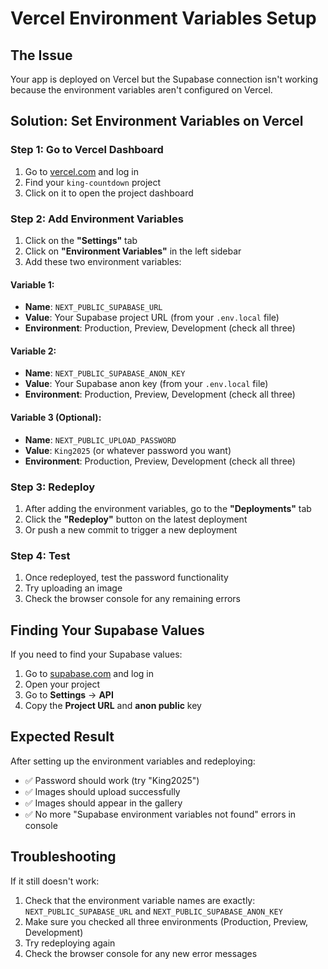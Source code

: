 # Vercel Environment Variables Setup

## The Issue
Your app is deployed on Vercel but the Supabase connection isn't working because the environment variables aren't configured on Vercel.

## Solution: Set Environment Variables on Vercel

### Step 1: Go to Vercel Dashboard
1. Go to [vercel.com](https://vercel.com) and log in
2. Find your `king-countdown` project
3. Click on it to open the project dashboard

### Step 2: Add Environment Variables
1. Click on the **"Settings"** tab
2. Click on **"Environment Variables"** in the left sidebar
3. Add these two environment variables:

#### Variable 1:
- **Name**: `NEXT_PUBLIC_SUPABASE_URL`
- **Value**: Your Supabase project URL (from your `.env.local` file)
- **Environment**: Production, Preview, Development (check all three)

#### Variable 2:
- **Name**: `NEXT_PUBLIC_SUPABASE_ANON_KEY`
- **Value**: Your Supabase anon key (from your `.env.local` file)
- **Environment**: Production, Preview, Development (check all three)

#### Variable 3 (Optional):
- **Name**: `NEXT_PUBLIC_UPLOAD_PASSWORD`
- **Value**: `King2025` (or whatever password you want)
- **Environment**: Production, Preview, Development (check all three)

### Step 3: Redeploy
1. After adding the environment variables, go to the **"Deployments"** tab
2. Click the **"Redeploy"** button on the latest deployment
3. Or push a new commit to trigger a new deployment

### Step 4: Test
1. Once redeployed, test the password functionality
2. Try uploading an image
3. Check the browser console for any remaining errors

## Finding Your Supabase Values

If you need to find your Supabase values:

1. Go to [supabase.com](https://supabase.com) and log in
2. Open your project
3. Go to **Settings** → **API**
4. Copy the **Project URL** and **anon public** key

## Expected Result

After setting up the environment variables and redeploying:
- ✅ Password should work (try "King2025")
- ✅ Images should upload successfully
- ✅ Images should appear in the gallery
- ✅ No more "Supabase environment variables not found" errors in console

## Troubleshooting

If it still doesn't work:
1. Check that the environment variable names are exactly: `NEXT_PUBLIC_SUPABASE_URL` and `NEXT_PUBLIC_SUPABASE_ANON_KEY`
2. Make sure you checked all three environments (Production, Preview, Development)
3. Try redeploying again
4. Check the browser console for any new error messages
